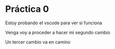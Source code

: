  # Práctica 0

Estoy probando el vscode para ver si funciona 

Venga voy a proceder a hacer mi segundo cambio

Un tercer cambio va en camino
